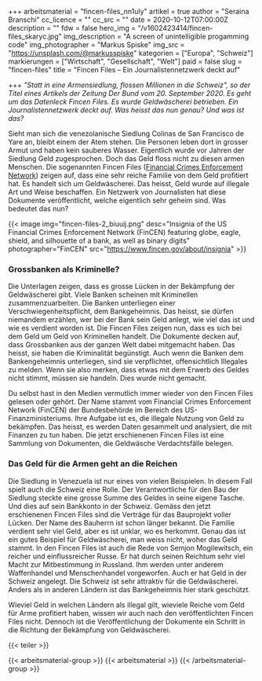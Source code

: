 +++
arbeitsmaterial = "fincen-files_nn1uly"
artikel = true
author = "Seraina Branschi"
cc_licence = ""
cc_src = ""
date = 2020-10-12T07:00:00Z
description = ""
fdw = false
hero_img = "/v1602423414/fincen-files_skaryc.jpg"
img_description = "A screen of unintelligible progamming code"
img_photographer = "Markus Spiske"
img_src = "https://unsplash.com/@markusspiske"
kategorien = ["Europa", "Schweiz"]
markierungen = ["Wirtschaft", "Gesellschaft", "Welt"]
paid = false
slug = "fincen-files"
title = "Fincen Files – Ein Journalistennetzwerk deckt auf"

+++
_"Statt in eine Armensiedlung, flossen Millionen in die Schweiz", so der Titel eines Artikels der Zeitung Der Bund vom 20. September 2020. Es geht um das Datenleck Fincen Files. Es wurde Geldwäscherei betrieben. Ein Journalistennetzwerk deckt auf. Was heisst das nun genau? Und was ist das?_

Sieht man sich die venezolanische Siedlung Colinas de San Francisco de Yare an, bleibt einem der Atem stehen. Die Personen leben dort in grosser Armut und haben kein sauberes Wasser. Eigentlich wurde vor Jahren der Siedlung Geld zugesprochen. Doch das Geld floss nicht zu diesen armen Menschen. Die sogenannten Fincen Files ([Financial Crimes Enforcement Network](https://de.wikipedia.org/wiki/Financial_Crimes_Enforcement_Network)) zeigen auf, dass eine sehr reiche Familie von dem Geld profitiert hat. Es handelt sich um Geldwäscherei. Das heisst, Geld wurde auf illegale Art und Weise beschaffen. Ein Netzwerk von Journalisten hat diese Dokumente veröffentlicht, welche eigentlich sehr geheim sind. Was bedeutet das nun?

{{< image img="fincen-files-2_biuuij.png" desc="Insignia of the US Financial Crimes Enforcement Network (FinCEN) featuring globe, eagle, shield, and silhouette of a bank, as well as binary digits" photographer="FinCEN" src="https://www.fincen.gov/about/insignia" >}}

### Grossbanken als Kriminelle?

Die Unterlagen zeigen, dass es grosse Lücken in der Bekämpfung der Geldwäscherei gibt. Viele Banken scheinen mit Kriminellen zusammenzuarbeiten. Die Banken unterliegen einer Verschwiegenheitspflicht, dem Bankgeheimnis. Das heisst, sie dürfen niemandem erzählen, wer bei der Bank sein Geld anlegt, wie viel das ist und wie es verdient worden ist. Die Fincen Files zeigen nun, dass es sich bei dem Geld um Geld von Kriminellen handelt. Die Dokumente decken auf, dass Grossbanken aus der ganzen Welt dabei mitgemacht haben. Das heisst, sie haben die Kriminalität begünstigt. Auch wenn die Banken dem Bankengeheimnis unterliegen, sind sie verpflichtet, offensichtlich Illegales zu melden. Wenn sie also merken, dass etwas mit dem Erwerb des Geldes nicht stimmt, müssen sie handeln. Dies wurde nicht gemacht.

Du selbst hast in den Medien vermutlich immer wieder von den Fincen Files gelesen oder gehört. Der Name stammt vom Financial Crimes Enforcement Network (FinCEN) der Bundesbehörde im Bereich des US-Finanzministeriums. Ihre Aufgabe ist es, die illegale Nutzung von Geld zu bekämpfen. Das heisst, es werden Daten gesammelt und analysiert, die mit Finanzen zu tun haben. Die jetzt erschienenen Fincen Files ist eine Sammlung von Dokumenten, die Geldwäsche Verdachtsfälle belegen.

### Das Geld für die Armen geht an die Reichen

Die Siedlung in Venezuela ist nur eines von vielen Beispielen. In diesem Fall spielt auch die Schweiz eine Rolle. Der Verantwortliche für den Bau der Siedlung steckte eine grosse Summe des Geldes in seine eigene Tasche. Und dies auf sein Bankkonto in der Schweiz. Gemäss den jetzt erschienenen Fincen Files sind die Verträge für das Bauprojekt voller Lücken. Der Name des Bauherrn ist schon länger bekannt. Die Familie verdient sehr viel Geld, aber es ist unklar, wo es herkommt. Genau das ist ein gutes Beispiel für Geldwäscherei, man weiss nicht, woher das Geld stammt. In den Fincen Files ist auch die Rede von Semjon Mogilewitsch, ein reicher und einflussreicher Russe. Er hat durch seinen Reichtum sehr viel Macht zur Mitbestimmung in Russland. Ihm werden unter anderem Waffenhandel und Menschenhandel vorgeworfen. Auch er hat Geld in der Schweiz angelegt. Die Schweiz ist sehr attraktiv für die Geldwäscherei. Anders als in anderen Ländern ist das Bankgeheimnis hier stark geschützt.

Wieviel Geld in welchen Ländern als illegal gilt, wieviele Reiche vom Geld für Arme profitiert haben, wissen wir auch nach den veröffentlichten Fincen Files nicht. Dennoch ist die Veröffentlichung der Dokumente ein Schritt in die Richtung der Bekämpfung von Geldwäscherei.

{{< teiler >}}

{{< arbeitsmaterial-group >}} {{< arbeitsmaterial >}} {{< /arbeitsmaterial-group >}}
